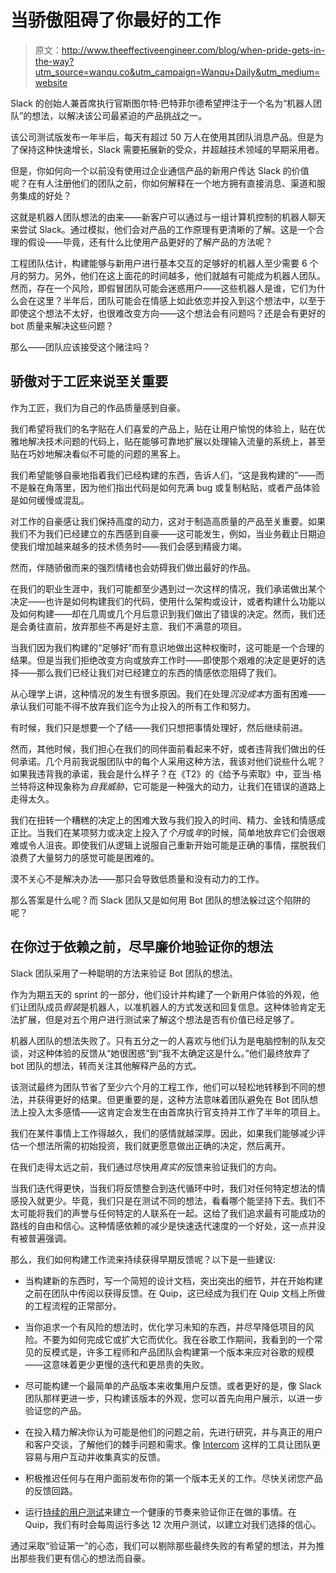 # 当骄傲阻碍了你最好的工作

> 原文：<http://www.theeffectiveengineer.com/blog/when-pride-gets-in-the-way?utm_source=wanqu.co&utm_campaign=Wanqu+Daily&utm_medium=website>



Slack 的创始人兼首席执行官斯图尔特·巴特菲尔德希望押注于一个名为“机器人团队”的想法，以解决该公司最紧迫的产品挑战之一。

该公司测试版发布一年半后，每天有超过 50 万人在使用其团队消息产品。但是为了保持这种快速增长，Slack 需要拓展新的受众，并超越技术领域的早期采用者。

但是，你如何向一个以前没有使用过企业通信产品的新用户传达 Slack 的价值呢？在有人注册他们的团队之前，你如何解释在一个地方拥有直接消息、渠道和服务集成的好处？

这就是机器人团队想法的由来——新客户可以通过与一组计算机控制的机器人聊天来尝试 Slack。通过模拟，他们会对产品的工作原理有更清晰的了解。这是一个合理的假设——毕竟，还有什么比使用产品更好的了解产品的方法呢？

工程团队估计，构建能够与新用户进行基本交互的足够好的机器人至少需要 6 个月的努力。另外，他们在这上面花的时间越多，他们就越有可能成为机器人团队。然而，存在一个风险，即假冒团队可能会迷惑用户——这些机器人是谁，它们为什么会在这里？半年后，团队可能会在情感上如此依恋并投入到这个想法中，以至于即使这个想法不太好，也很难改变方向——这个想法会有问题吗？还是会有更好的 bot 质量来解决这些问题？

那么——团队应该接受这个赌注吗？

## 骄傲对于工匠来说至关重要

作为工匠，我们为自己的作品质量感到自豪。

我们希望将我们的名字贴在人们喜爱的产品上，贴在让用户愉悦的体验上，贴在优雅地解决技术问题的代码上，贴在能够可靠地扩展以处理输入流量的系统上，甚至贴在巧妙地解决看似不可能的问题的黑客上。

我们希望能够自豪地指着我们已经构建的东西，告诉人们，“这是我构建的”——而不是躲在角落里，因为他们指出代码是如何充满 bug 或复制粘贴，或者产品体验是如何缓慢或混乱。

对工作的自豪感让我们保持高度的动力，这对于制造高质量的产品至关重要。如果我们不为我们已经建立的东西感到自豪——这可能发生，例如，当业务截止日期迫使我们增加越来越多的技术债务时——我们会感到精疲力竭。

然而，伴随骄傲而来的强烈情绪也会妨碍我们做出最好的作品。

在我们的职业生涯中，我们可能都至少遇到过一次这样的情况，我们承诺做出某个决定——也许是如何构建我们的代码，使用什么架构或设计，或者构建什么功能以及如何构建——却在几周或几个月后意识到我们做出了错误的决定。然而，我们还是会勇往直前，放弃那些不再是好主意、我们不满意的项目。

当我们因为我们构建的“足够好”而有意识地做出这种权衡时，这可能是一个合理的结果。但是当我们拒绝改变方向或放弃工作时——即使那个艰难的决定是更好的选择——那么我们已经让我们对已经建立的东西的情感依恋阻碍了我们。

从心理学上讲，这种情况的发生有很多原因。我们在处理*沉没成本*方面有困难——承认我们可能不得不放弃我们迄今为止投入的所有工作和努力。

有时候，我们只是想要一个了结——我们只想把事情处理好，然后继续前进。

然而，其他时候，我们担心在我们的同伴面前看起来不好，或者违背我们做出的任何承诺。几个月前我说服团队中的每个人采用这种方法，我该对他们说些什么呢？如果我违背我的承诺，我会是什么样子？在《T2》的《给予与索取》中，亚当·格兰特将这种现象称为*自我威胁*，它可能是一种强大的动力，让我们在错误的道路上走得太久。

我们在扭转一个糟糕的决定上的困难大致与我们投入的时间、精力、金钱和情感成正比。当我们在某项努力或决定上投入了*个月*或*年*的时候，简单地放弃它们会很艰难或令人沮丧。即使我们从逻辑上说服自己重新开始可能是正确的事情，摆脱我们浪费了大量努力的感觉可能是困难的。

漠不关心不是解决办法——那只会导致低质量和没有动力的工作。

那么答案是什么呢？而 Slack 团队又是如何用 Bot 团队的想法躲过这个陷阱的呢？

## 在你过于依赖之前，尽早廉价地验证你的想法

Slack 团队采用了一种聪明的方法来验证 Bot 团队的想法。

作为为期五天的 sprint 的一部分，他们设计并构建了一个新用户体验的外观，他们让团队成员*假装*是机器人，以准机器人的方式发送和回复信息。这种体验肯定无法扩展，但是对五个用户进行测试来了解这个想法是否有价值已经足够了。

机器人团队的想法失败了。只有五分之一的人喜欢与他们认为是电脑控制的队友交谈，对这种体验的反馈从“她很困惑”到“我不太确定这是什么。”他们最终放弃了 bot 团队的想法，转而关注其他解释产品的方式。

该测试最终为团队节省了至少六个月的工程工作，他们可以轻松地转移到不同的想法，并获得更好的结果。但更重要的是，这种方法意味着团队避免在 Bot 团队想法上投入太多感情——这肯定会发生在由首席执行官支持并工作了半年的项目上。

我们在某件事情上工作得越久，我们的感情就越深厚。因此，如果我们能够减少评估一个想法所需的初始投资，我们就更愿意做出正确的决定，然后离开。

在我们走得太远之前，我们通过尽快用*真实的*反馈来验证我们的方向。

当我们迭代得更快，当我们将反馈整合到迭代循环中时，我们对任何特定想法的情感投入就更少。毕竟，我们只是在测试不同的想法，看看哪个能坚持下去。我们不太可能将我们的声誉与任何特定的人联系在一起。这给了我们追求最有可能成功的路线的自由和信心。这种情感依赖的减少是快速迭代速度的一个好处，这一点并没有被普遍强调。

那么，我们如何构建工作流来持续获得早期反馈呢？以下是一些建议:

*   当构建新的东西时，写一个简短的设计文档，突出突出的细节，并在开始构建之前在团队中传阅以获得反馈。在 Quip，这已经成为我们在 Quip 文档上所做的工程流程的正常部分。

*   当你追求一个有风险的想法时，优化学习未知的东西，并尽早降低项目的风险。不要为如何完成它或扩大它而优化。我在谷歌工作期间，我看到的一个常见的反模式是，许多工程师和产品团队会构建第一个版本来应对谷歌的规模——这意味着更少更慢的迭代和更昂贵的失败。

*   尽可能构建一个最简单的产品版本来收集用户反馈。或者更好的是，像 Slack 团队那样更进一步，只构建该版本的外观，您可以首先向用户展示，以进一步验证您的产品。

*   在投入精力解决你认为可能是他们的问题之前，先进行研究，并与真正的用户和客户交谈，了解他们的棘手问题和需求。像 [Intercom](https://www.intercom.io/) 这样的工具让团队更容易与用户互动并收集真实的反馈。

*   积极推迟任何与在用户面前发布你的第一个版本无关的工作。尽快关闭您产品的反馈回路。

*   运行[持续的用户测试](/blog/continuous-user-testing-at-quip)来建立一个健康的节奏来验证你正在做的事情。在 Quip，我们有时会每周运行多达 12 次用户测试，以建立对我们选择的信心。

通过采取“验证第一”的心态，我们可以剔除那些最终失败的有希望的想法，并为推出那些我们更有信心的想法而自豪。

